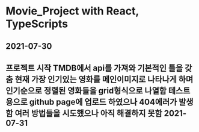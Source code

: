Movie_Project
with React, TypeScripts
============
2021-07-30
-----------
프로젝트 시작 TMDB에서 api를 가져와 기본적인 틀을 갖춤
현재 가장 인기있는 영화를 메인이미지로 나타나게 하며
인기순으로 정렬된 영화들을 grid형식으로 나열함
테스트용으로 github page에 업로드 하였으나 404에러가 발생함
여러 방법들을 시도했으나 아직 해결하지 못함
2021-07-31
----------
